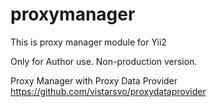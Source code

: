 # proxymanager
This is proxy manager module for Yii2

Only for Author use. Non-production version.

Proxy Manager with Proxy Data Provider https://github.com/vistarsvo/proxydataprovider

